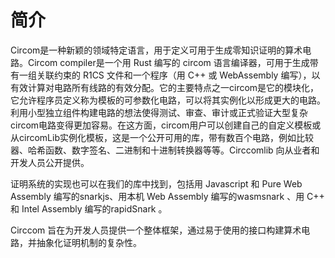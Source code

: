 # 简介

Circom是一种新颖的领域特定语言，用于定义可用于生成零知识证明的算术电路。Circom compiler是一个用 Rust 编写的 circom 语言编译器，可用于生成带有一组关联约束的 R1CS 文件和一个程序（用 C++ 或 WebAssembly 编写），以有效计算对电路所有线路的有效分配。它的主要特点之一circom是它的模块化，它允许程序员定义称为模板的可参数化电路，可以将其实例化以形成更大的电路。利用小型独立组件构建电路的想法使得测试、审查、审计或正式验证大型复杂circom电路变得更加容易。在这方面，circom用户可以创建自己的自定义模板或从circomLib实例化模板，这是一个公开可用的库，带有数百个电路，例如比较器、哈希函数、数字签名、二进制和十进制转换器等等。Circcomlib 向从业者和开发人员公开提供。

证明系统的实现也可以在我们的库中找到，包括用 Javascript 和 Pure Web Assembly 编写的snarkjs、用本机 Web Assembly 编写的wasmsnark 、用 C++ 和 Intel Assembly 编写的rapidSnark 。

Circcom 旨在为开发人员提供一个整体框架，通过易于使用的接口构建算术电路，并抽象化证明机制的复杂性。
